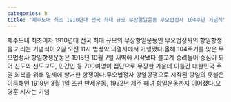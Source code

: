 ```yaml
---
categories: h
title: "제주도내 최초 1910년대 전국 최대 규모 무장항일운동 무오법정사 104주년 기념식"
---
```

제주도내 최초이자 1910년대 전국 최대 규모의 무장항일운동인 무오법정사의 항일항쟁을 기리는 기념식이 2일 오전 11시 법정악 의열사에서 거행됐다.올해 104주기를 맞은 무오법정사 항일항쟁운동은 1918년 10월 7일 새벽에 시작됐다.불교계 승려들이 중심이 되어 신도와 선도교도, 민간인 등 700여명이 집단으로 무장한 가운데 이틀간 대한민국 주권 회복을 위해 일제에 항거한 항쟁이다.무오법정사 항일항쟁으로 시작된 항일의 횃불은 이듬해인 1919년 3월 1일 조천 만세운동, 1932년 제주 해녀 항일운동까지 이어졌다.오영훈 지사는 기념